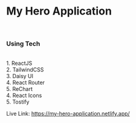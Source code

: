 <h1>My Hero Application</h1><br>

<h3>Using Tech</h3><br>
1. ReactJS <br>
2. TailwindCSS <br>
3. Daisy UI <br>
4. React Router <br>
5. ReChart <br>
4. React Icons <br>
5. Tostify <br>

Live Link: https://my-hero-application.netlify.app/
